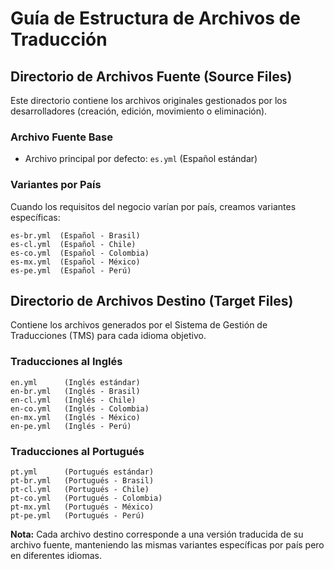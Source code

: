 # Guía de Estructura de Archivos de Traducción

## Directorio de Archivos Fuente (Source Files)
Este directorio contiene los archivos originales gestionados por los desarrolladores (creación, edición, movimiento o eliminación).

### Archivo Fuente Base
- Archivo principal por defecto: `es.yml` (Español estándar)

### Variantes por País
Cuando los requisitos del negocio varían por país, creamos variantes específicas:
```
es-br.yml  (Español - Brasil)
es-cl.yml  (Español - Chile)
es-co.yml  (Español - Colombia)
es-mx.yml  (Español - México)
es-pe.yml  (Español - Perú)
```

## Directorio de Archivos Destino (Target Files)
Contiene los archivos generados por el Sistema de Gestión de Traducciones (TMS) para cada idioma objetivo.

### Traducciones al Inglés
```
en.yml      (Inglés estándar)
en-br.yml   (Inglés - Brasil)
en-cl.yml   (Inglés - Chile)
en-co.yml   (Inglés - Colombia)
en-mx.yml   (Inglés - México)
en-pe.yml   (Inglés - Perú)
```

### Traducciones al Portugués
```
pt.yml      (Portugués estándar)
pt-br.yml   (Portugués - Brasil)
pt-cl.yml   (Portugués - Chile)
pt-co.yml   (Portugués - Colombia)
pt-mx.yml   (Portugués - México)
pt-pe.yml   (Portugués - Perú)
```

**Nota:** Cada archivo destino corresponde a una versión traducida de su archivo fuente, manteniendo las mismas variantes específicas por país pero en diferentes idiomas.
